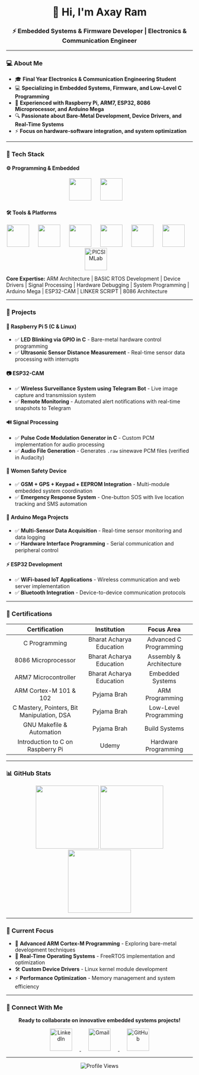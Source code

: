 <h1 align="center">
  👋 Hi, I'm Axay Ram  
</h1>
<h3 align="center">
  ⚡ Embedded Systems & Firmware Developer | Electronics & Communication Engineer
</h3>


---

### 💻 About Me  

- 🎓 **Final Year Electronics & Communication Engineering Student**  
- 💻 **Specializing in Embedded Systems, Firmware, and Low-Level C Programming**  
- 🚀 **Experienced with Raspberry Pi, ARM7, ESP32, 8086 Microprocessor, and Arduino Mega**  
- 🔍 **Passionate about Bare-Metal Development, Device Drivers, and Real-Time Systems**  
- ⚡ **Focus on hardware-software integration, and system optimization**  

<div align="center">



</div>

---

### 🧰 Tech Stack  

#### ⚙ Programming & Embedded  
<p align="center">
  <img src="https://skillicons.dev/icons?i=c" width="60" style="margin-right:20px;"/>  
  <img src="https://cdn.jsdelivr.net/gh/devicons/devicon/icons/embeddedc/embeddedc-original.svg" width="60" style="margin-right:20px;"/>
</p>

#### 🛠 Tools & Platforms  
<p align="center">
  <img src="https://skillicons.dev/icons?i=raspberrypi" width="60" style="margin-right:20px;"/>  
  <img src="https://skillicons.dev/icons?i=arduino" width="60" style="margin-right:20px;"/>  
  <img src="https://skillicons.dev/icons?i=linux" width="60" style="margin-right:20px;"/>  
  <img src="https://skillicons.dev/icons?i=git" width="60" style="margin-right:20px;"/>  
  <img src="https://skillicons.dev/icons?i=github" width="60" style="margin-right:20px;"/>  
  <img src="https://skillicons.dev/icons?i=vscode" width="60" style="margin-right:20px;"/>
  <img src="https://raw.githubusercontent.com/AxayRam/icons/main/picsimlab.png" width="60" style="margin-right:20px;" alt="PICSIMLab"/>
</p>

**Core Expertise:** ARM Architecture | BASIC RTOS Development | Device Drivers | Signal Processing | Hardware Debugging | System Programming | Arduino Mega | ESP32-CAM | LINKER SCRIPT | 8086 Architecture 

---

### 🚀 Projects  

#### 🔴 **Raspberry Pi 5 (C & Linux)**  
- ✅ **LED Blinking via GPIO in C** - Bare-metal hardware control programming  
- ✅ **Ultrasonic Sensor Distance Measurement** - Real-time sensor data processing with interrupts  

#### 📷 **ESP32-CAM**  
- ✅ **Wireless Surveillance System using Telegram Bot** - Live image capture and transmission system  
- ✅ **Remote Monitoring** - Automated alert notifications with real-time snapshots to Telegram  

#### 🔊 **Signal Processing**  
- ✅ **Pulse Code Modulation Generator in C** - Custom PCM implementation for audio processing  
- ✅ **Audio File Generation** - Generates `.raw` sinewave PCM files (verified in Audacity)  

#### 📿 **Women Safety Device**  
- ✅ **GSM + GPS + Keypad + EEPROM Integration** - Multi-module embedded system coordination  
- ✅ **Emergency Response System** - One-button SOS with live location tracking and SMS automation  

#### 🔧 **Arduino Mega Projects**  
- ✅ **Multi-Sensor Data Acquisition** - Real-time sensor monitoring and data logging  
- ✅ **Hardware Interface Programming** - Serial communication and peripheral control  

#### ⚡ **ESP32 Development**  
- ✅ **WiFi-based IoT Applications** - Wireless communication and web server implementation  
- ✅ **Bluetooth Integration** - Device-to-device communication protocols  

---

### 📜 Certifications  

<div align="center">

| **Certification**                                | **Institution**              | **Focus Area**            |
|:-----------------------------------------------:|:--------------------------:|:------------------------:|
| C Programming                                    | Bharat Acharya Education    | Advanced C Programming   |
| 8086 Microprocessor                              | Bharat Acharya Education    | Assembly & Architecture  |
| ARM7 Microcontroller                             | Bharat Acharya Education    | Embedded Systems         |
| ARM Cortex-M 101 & 102                           | Pyjama Brah                | ARM Programming          |
| C Mastery, Pointers, Bit Manipulation, DSA       | Pyjama Brah                | Low-Level Programming    |
| GNU Makefile & Automation                        | Pyjama Brah                | Build Systems            |
| Introduction to C on Raspberry Pi                | Udemy                      | Hardware Programming     |

</div>

---

### 📊 GitHub Stats  

<div align="center">
  <img src="https://github-readme-stats.vercel.app/api?username=AxayRam&show_icons=true&theme=tokyonight&count_private=true&hide_border=true" height="170"/>  
  <img src="https://github-readme-stats.vercel.app/api/top-langs?username=AxayRam&layout=compact&theme=tokyonight&hide_border=true" height="170"/>  
</div>

<div align="center">
  <img src="https://github-readme-streak-stats.herokuapp.com?user=AxayRam&theme=tokyonight&hide_border=true" height="170"/>
</div>

---

### 🎯 Current Focus

- 🔬 **Advanced ARM Cortex-M Programming** - Exploring bare-metal development techniques  
- 🚀 **Real-Time Operating Systems** - FreeRTOS implementation and optimization  
- 🛠️ **Custom Device Drivers** - Linux kernel module development  
- ⚡ **Performance Optimization** - Memory management and system efficiency  

---

### 📢 Connect With Me  

<div align="center">

**Ready to collaborate on innovative embedded systems projects!**  

<p align="center">
  <a href="https://linkedin.com/in/axay-ram">
    <img src="https://img.icons8.com/fluency/80/linkedin.png" width="60" alt="LinkedIn" style="margin: 0 20px;"/>
  </a>
  <a href="mailto:axay19392@gmail.com">
    <img src="https://img.icons8.com/fluency/80/gmail-new.png" width="60" alt="Gmail" style="margin: 0 20px;"/>
  </a>
  <a href="https://github.com/AxayRam">
    <img src="https://img.icons8.com/fluency/80/github.png" width="60" alt="GitHub" style="margin: 0 20px;"/>
  </a>
</p>

</div>

---

<div align="center">
  <img src="https://komarev.com/ghpvc/?username=AxayRam&color=blueviolet&style=flat-square&label=Profile+Views" alt="Profile Views"/>
</div>

